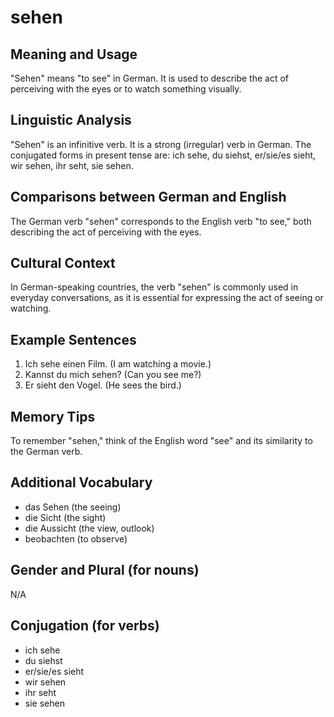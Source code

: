 # sehen
## Meaning and Usage
"Sehen" means "to see" in German. It is used to describe the act of perceiving with the eyes or to watch something visually.

## Linguistic Analysis
"Sehen" is an infinitive verb. It is a strong (irregular) verb in German. The conjugated forms in present tense are: ich sehe, du siehst, er/sie/es sieht, wir sehen, ihr seht, sie sehen.

## Comparisons between German and English
The German verb "sehen" corresponds to the English verb "to see," both describing the act of perceiving with the eyes.

## Cultural Context
In German-speaking countries, the verb "sehen" is commonly used in everyday conversations, as it is essential for expressing the act of seeing or watching.

## Example Sentences
1. Ich sehe einen Film. (I am watching a movie.)
2. Kannst du mich sehen? (Can you see me?)
3. Er sieht den Vogel. (He sees the bird.)

## Memory Tips
To remember "sehen," think of the English word "see" and its similarity to the German verb. 

## Additional Vocabulary
- das Sehen (the seeing)
- die Sicht (the sight)
- die Aussicht (the view, outlook)
- beobachten (to observe)

## Gender and Plural (for nouns)
N/A

## Conjugation (for verbs)
- ich sehe
- du siehst
- er/sie/es sieht
- wir sehen
- ihr seht
- sie sehen